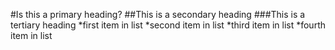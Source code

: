 #Is this a primary heading?
##This is a secondary heading
###This is a tertiary heading
*first item in list
*second item in list
*third item in list
*fourth item in list
